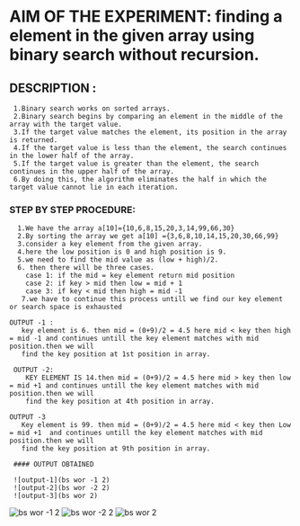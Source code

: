 # AIM OF THE EXPERIMENT: finding a element in the given array using binary search without recursion.
 
## DESCRIPTION :
     1.Binary search works on sorted arrays. 
     2.Binary search begins by comparing an element in the middle of the array with the target value.
     3.If the target value matches the element, its position in the array is returned.
     4.If the target value is less than the element, the search continues in the lower half of the array.
     5.If the target value is greater than the element, the search continues in the upper half of the array.
     6.By doing this, the algorithm eliminates the half in which the target value cannot lie in each iteration.
  
 ### STEP BY STEP PROCEDURE:
      1.We have the array a[10]={10,6,8,15,20,3,14,99,66,30}
      2.By sorting the array we get a[10] ={3,6,8,10,14,15,20,30,66,99}
      3.consider a key element from the given array.
      4.here the low position is 0 and high position is 9.
      5.we need to find the mid value as (low + high)/2.
      6. then there will be three cases.
        case 1: if the mid = key element return mid position
        case 2: if key > mid then low = mid + 1
        case 3: if key < mid then high = mid -1
       7.we have to continue this process untill we find our key element or search space is exhausted
   
    OUTPUT -1 :
       key element is 6. then mid = (0+9)/2 = 4.5 here mid < key then high = mid -1 and continues untill the key element matches with mid position.then we will
       find the key position at 1st position in array.  
     
     OUTPUT -2:
        KEY ELEMENT IS 14.then mid = (0+9)/2 = 4.5 here mid > key then low = mid +1 and continues untill the key element matches with mid position.then we will
        find the key position at 4th position in array.
       
    OUTPUT -3
       Key element is 99. then mid = (0+9)/2 = 4.5 here mid < key then Low = mid +1  and continues untill the key element matches with mid position.then we will
       find the key position at 9th position in array.  
     
     #### OUTPUT OBTAINED
     
     ![output-1](bs wor -1 2)
     ![output-2](bs wor -2 2)
     ![output-3](bs wor 2)
     
     
 ![bs wor -1 2](https://user-images.githubusercontent.com/69143816/90308778-0f6cbd00-df00-11ea-87f3-3ac1b50f16ed.png)
![bs wor -2 2](https://user-images.githubusercontent.com/69143816/90308780-13004400-df00-11ea-9cf0-d75e2c1ff5c1.png)
![bs wor 2](https://user-images.githubusercontent.com/69143816/90308784-14ca0780-df00-11ea-82fa-a135ce8f69ba.png)

